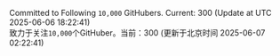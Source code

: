 Committed to Following `10,000` GitHubers. Current: <!-- FOLLOWING_COUNT -->300<!-- FOLLOWING_COUNT --> (Update at UTC <!-- LAST_UPDATED -->2025-06-06 18:22:41<!-- LAST_UPDATED -->)<br>
致力于关注`10,000`个GitHuber。当前：<!-- FOLLOWING_COUNT -->300<!-- FOLLOWING_COUNT --> (更新于北京时间 <!-- LAST_UPDATED_CST -->2025-06-07 02:22:41<!-- LAST_UPDATED_CST -->)
